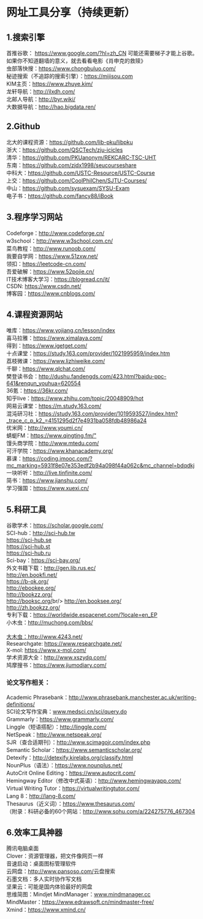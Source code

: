 # 网址工具分享（持续更新）

<h2>1.搜索引擎</h2>
首推谷歌： <a href="https://www.google.com/?hl=zh_CN" target="_blank">https://www.google.com/?hl=zh_CN</a> 可能还需要梯子才能上谷歌。如果你不知道翻墙的意义，就去看看电影《肖申克的救赎》<br/>
虫部落快搜：<a href="https://www.chongbuluo.com/" target="_blank">https://www.chongbuluo.com/</a><br/>
秘迹搜索（不追踪的搜索引擎）：<a href="https://mijisou.com" target="_blank">https://mijisou.com</a><br/>
KIM主页：<a href="https://www.zhuye.kim/" target="_blank">https://www.zhuye.kim/</a><br/>
龙轩导航：<a href="http://ilxdh.com/" target="_blank">http://ilxdh.com/</a><br/>
北邮人导航：<a href="http://byr.wiki/" target="_blank">http://byr.wiki/</a><br/>
大数据导航：<a href="http://hao.bigdata.ren/" target="_blank">http://hao.bigdata.ren/</a><br/>

<h2>2.Github</h2>
北大的课程资源：<a href="https://github.com/lib-pku/libpku" target="_blank">https://github.com/lib-pku/libpku</a><br/>
浙大：<a href="https://github.com/QSCTech/zju-icicles" target="_blank">https://github.com/QSCTech/zju-icicles</a><br/>
清华：<a href="https://github.com/PKUanonym/REKCARC-TSC-UHT" target="_blank">https://github.com/PKUanonym/REKCARC-TSC-UHT</a><br/>
东南：<a href="https://github.com/zjdx1998/seucourseshare" target="_blank">https://github.com/zjdx1998/seucourseshare</a><br/>
中科大：<a href="https://github.com/USTC-Resource/USTC-Course" target="_blank">https://github.com/USTC-Resource/USTC-Course</a><br/>
上交：<a href="https://github.com/CoolPhilChen/SJTU-Courses/" target="_blank">https://github.com/CoolPhilChen/SJTU-Courses/</a><br/>
中山：<a href="https://github.com/sysuexam/SYSU-Exam" target="_blank">https://github.com/sysuexam/SYSU-Exam</a><br/>
电子书：<a href="https://github.com/fancy88/iBook" target="_blank">https://github.com/fancy88/iBook</a><br/>

<h2>3.程序学习网站</h2>
Codeforge：<a href="http://www.codeforge.cn/" target="_blank">http://www.codeforge.cn/</a><br/>
w3school：<a href="http://www.w3school.com.cn/" target="_blank">http://www.w3school.com.cn/</a><br/>
菜鸟教程：<a href="http://www.runoob.com/" target="_blank">http://www.runoob.com/</a><br/>
我要自学网：<a href="https://www.51zxw.net/" target="_blank">https://www.51zxw.net/</a><br/>
领扣：<a href="https://leetcode-cn.com/" target="_blank">https://leetcode-cn.com/</a><br/>
吾爱破解：<a href="https://www.52pojie.cn/" target="_blank">https://www.52pojie.cn/</a><br/>
IT技术博客大学习：<a href="https://blogread.cn/it/" target="_blank">https://blogread.cn/it/</a><br/>
CSDN: <a href="https://www.csdn.net/" target="_blank">https://www.csdn.net/</a><br/>
博客园：<a href="https://www.cnblogs.com/" target="_blank">https://www.cnblogs.com/</a><br/>

<h2>4.课程资源网站</h2>
唯库：<a href="https://www.yojiang.cn/lesson/index" target="_blank">https://www.yojiang.cn/lesson/index</a><br/>
喜马拉雅：<a href="https://www.ximalaya.com/" target="_blank">https://www.ximalaya.com/</a><br/>
得到：<a href="https://www.igetget.com/" target="_blank">https://www.igetget.com/</a><br/>
十点课堂：<a href="https://study.163.com/provider/1021995959/index.htm" target="_blank">https://study.163.com/provider/1021995959/index.htm</a><br/>
荔枝微课：<a href="https://www.lizhiweike.com/" target="_blank">https://www.lizhiweike.com/</a><br/>
千聊：<a href="https://www.qlchat.com/" target="_blank">https://www.qlchat.com/</a><br/>
樊登读书会：<a href="http://dushu.fandengds.com/423.html?baidu-ppc-641&renqun_youhua=620554" target="_blank">http://dushu.fandengds.com/423.html?baidu-ppc-641&renqun_youhua=620554</a><br/>
36氪：<a href="https://36kr.com/" target="_blank">https://36kr.com/</a><br/>
知乎live：<a href="https://www.zhihu.com/topic/20048909/hot" target="_blank">https://www.zhihu.com/topic/20048909/hot</a><br/>
网易云课堂：<a href="https://m.study.163.com/" target="_blank">https://m.study.163.com/</a><br/>
混沌研习社：<a href="https://study.163.com/provider/1019593527/index.htm?_trace_c_p_k2_=4151295d2f7e4931ba058fdb48986a24" target="_blank">https://study.163.com/provider/1019593527/index.htm?_trace_c_p_k2_=4151295d2f7e4931ba058fdb48986a24</a><br/>
优米网：<a href="http://www.youmi.cn/" target="_blank">http://www.youmi.cn/</a><br/>
蜻蜓FM：<a href="https://www.qingting.fm/" target="_blank">https://www.qingting.fm/"</a><br/>
馒头商学院：<a href="http://www.mtedu.com/" target="_blank">http://www.mtedu.com/</a><br/>
可汗学院：<a href="https://www.khanacademy.org/" target="_blank">https://www.khanacademy.org/</a><br/>
慕课：<a href="https://coding.imooc.com/?mc_marking=5931f8e07e353edf2b94a098f44a062c&mc_channel=bdqdkj" target="_blank">https://coding.imooc.com/?mc_marking=5931f8e07e353edf2b94a098f44a062c&mc_channel=bdqdkj</a><br/>
一块听听：<a href="http://live.tinfinite.com/" target="_blank">http://live.tinfinite.com/</a><br/>
简书：<a href="https://www.jianshu.com/" target="_blank">https://www.jianshu.com/</a><br/>
学习强国：<a href="https://www.xuexi.cn/" target="_blank">https://www.xuexi.cn/</a><br/>

<h2>5.科研工具</h2>
谷歌学术：<a href="https://scholar.google.com/" target="_blank">https://scholar.google.com/</a><br/>
SCI-hub：<a href="http://sci-hub.tw" target="_blank">http://sci-hub.tw</a><br/>
         <a href="https://sci-hub.se" target="_blank">https://sci-hub.se</a><br/>
         <a href="https://sci-hub.st" target="_blank">https://sci-hub.st</a><br/>
         <a href="https://sci-hub.ru" target="_blank">https://sci-hub.ru</a><br/>
Sci-bay：<a href="https://sci-bay.org/" target="_blank">https://sci-bay.org/</a><br/>
外文书籍下载：<a href="http://gen.lib.rus.ec/" target="_blank">http://gen.lib.rus.ec/</a><br/>
<a href="http://en.bookfi.net/" target="_blank">http://en.bookfi.net/</a><br/>
<a href="https://b-ok.org/" target="_blank">https://b-ok.org/</a><br/>
<a href="http://ebookee.org/" target="_blank">http://ebookee.org/</a><br/>
<a href="http://bookzz.org/" target="_blank">http://bookzz.org/</a><br/>
<a href="http://booksc.org/" target="_blank">http://booksc.org/</a>br/>
<a href="http://en.booksee.org/" target="_blank">http://en.booksee.org/</a><br/>
<a href="http://zh.bookzz.org/" target="_blank">http://zh.bookzz.org/</a><br/>
专利下载：<a href="https://worldwide.espacenet.com/?locale=en_EP" target="_blank">https://worldwide.espacenet.com/?locale=en_EP</a><br/>
小木虫：<a href="http://muchong.com/bbs/" target="_blank">http://muchong.com/bbs/</a><br/>
        <a href="https://xmuchong.com/" target="_blank"https://xmuchong.com/</a><br/>
大木虫：<a href="http://www.4243.net/" target="_blank">http://www.4243.net/</a><br/>
Researchgate: <a href="https://www.researchgate.net/" target="_blank">https://www.researchgate.net/</a><br/>
X-mol: <a href="https://www.x-mol.com/" target="_blank">https://www.x-mol.com/</a><br/>
学术资源大全：<a href="http://www.xszydq.com/" target="_blank">http://www.xszydq.com/</a><br/>
鸠摩搜书：<a href="https://www.jiumodiary.com/" target="_blank">https://www.jiumodiary.com/</a><br/>

<h3>论文写作相关：</h3>
Academic Phrasebank：<a href="http://www.phrasebank.manchester.ac.uk/writing-definitions/" target="_blank">http://www.phrasebank.manchester.ac.uk/writing-definitions/</a><br/>
SCI论文写作宝典：<a href="www.medsci.cn/sci/query.do" target="_blank">www.medsci.cn/sci/query.do</a><br/>
Grammarly：<a href="https://www.grammarly.com/" target="_blank">https://www.grammarly.com/</a><br/>
Linggle（短语搭配）：<a href="http://linggle.com/" target="_blank">http://linggle.com/</a><br/>
NetSpeak：<a href="http://www.netspeak.org/" target="_blank">http://www.netspeak.org/</a><br/>
SJR（查合适期刊）：<a href="http://www.scimagojr.com/index.php" target="_blank">http://www.scimagojr.com/index.php</a><br/>
Semantic Scholar：<a href="https://www.semanticscholar.org/" target="_blank">https://www.semanticscholar.org/</a><br/>
Detexify：<a href="http://detexify.kirelabs.org/classify.html" target="_blank">http://detexify.kirelabs.org/classify.html</a><br/>
NounPlus（语法）：<a href="https://www.nounplus.net/" target="_blank">https://www.nounplus.net/</a><br/>
AutoCrit Online Editing：<a href="https://www.autocrit.com/" target="_blank">https://www.autocrit.com/</a><br/>
Hemingway Editor（修改中式英语）：<a href="http://www.hemingwayapp.com/" target="_blank">http://www.hemingwayapp.com/</a><br/>
Virtual Writing Tutor：<a href="https://virtualwritingtutor.com/" target="_blank">https://virtualwritingtutor.com/</a><br/>
Lang 8：<a href="http://lang-8.com/" target="_blank">http://lang-8.com/</a><br/>
Thesaurus（近义词）：<a href="https://www.thesaurus.com/" target="_blank">https://www.thesaurus.com/</a><br/>
（附录：科研必备的60个网站：<a href="http://www.sohu.com/a/224275776_467304" target="_blank">http://www.sohu.com/a/224275776_467304</a><br/>

<h2>6.效率工具神器</h2>
腾讯电脑桌面<br/>
Clover：资源管理器，把文件像网页一样<br/>
音速启动：桌面图标管理软件<br/>
云网盘：<a href="http://www.pansoso.com/" target="_blank">http://www.pansoso.com/</a>云盘搜索<br/>
石墨文档：多人实时协作写文档<br/>
坚果云：可能是国内体验最好的网盘<br/>
思维简图：Mindjet MindManager：<a href="www.mindmanager.cc" target="_blank">www.mindmanager.cc</a><br/>
MindMaster：<a href="https://www.edrawsoft.cn/mindmaster-free/" target="_blank">https://www.edrawsoft.cn/mindmaster-free/</a><br/>
Xmind：<a href="https://www.xmind.cn/" target="_blank">https://www.xmind.cn/</a><br/>







